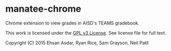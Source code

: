 # manatee-chrome
Chrome extension to view grades in AISD's TEAMS gradebook.

This work is licensed under the [GPL v3 License](http://choosealicense.com/licenses/gpl-v3/). See license file for full text.

Copyright (C) 2015 Ehsan Asdar, Ryan Rice, Sam Grayson, Neil Patil
